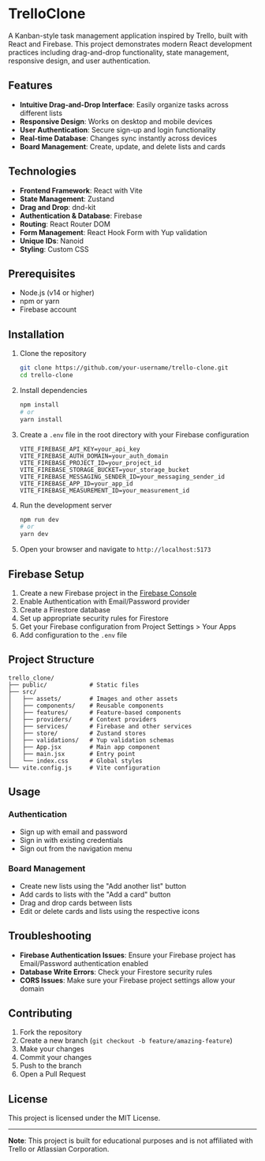 # TrelloClone

A Kanban-style task management application inspired by Trello, built with React and Firebase. This project demonstrates modern React development practices including drag-and-drop functionality, state management, responsive design, and user authentication.

## Features

- **Intuitive Drag-and-Drop Interface**: Easily organize tasks across different lists
- **Responsive Design**: Works on desktop and mobile devices
- **User Authentication**: Secure sign-up and login functionality
- **Real-time Database**: Changes sync instantly across devices
- **Board Management**: Create, update, and delete lists and cards

## Technologies

- **Frontend Framework**: React with Vite
- **State Management**: Zustand
- **Drag and Drop**: dnd-kit
- **Authentication & Database**: Firebase
- **Routing**: React Router DOM
- **Form Management**: React Hook Form with Yup validation
- **Unique IDs**: Nanoid
- **Styling**: Custom CSS

## Prerequisites

- Node.js (v14 or higher)
- npm or yarn
- Firebase account

## Installation

1. Clone the repository
   ```bash
   git clone https://github.com/your-username/trello-clone.git
   cd trello-clone
   ```

2. Install dependencies
   ```bash
   npm install
   # or
   yarn install
   ```

3. Create a `.env` file in the root directory with your Firebase configuration
   ```
   VITE_FIREBASE_API_KEY=your_api_key
   VITE_FIREBASE_AUTH_DOMAIN=your_auth_domain
   VITE_FIREBASE_PROJECT_ID=your_project_id
   VITE_FIREBASE_STORAGE_BUCKET=your_storage_bucket
   VITE_FIREBASE_MESSAGING_SENDER_ID=your_messaging_sender_id
   VITE_FIREBASE_APP_ID=your_app_id
   VITE_FIREBASE_MEASUREMENT_ID=your_measurement_id
   ```

4. Run the development server
   ```bash
   npm run dev
   # or
   yarn dev
   ```

5. Open your browser and navigate to `http://localhost:5173`

## Firebase Setup

1. Create a new Firebase project in the [Firebase Console](https://console.firebase.google.com/)
2. Enable Authentication with Email/Password provider
3. Create a Firestore database
4. Set up appropriate security rules for Firestore
5. Get your Firebase configuration from Project Settings > Your Apps
6. Add configuration to the `.env` file

## Project Structure

```
trello_clone/
├── public/            # Static files
├── src/
│   ├── assets/        # Images and other assets
│   ├── components/    # Reusable components
│   ├── features/      # Feature-based components
│   ├── providers/     # Context providers
│   ├── services/      # Firebase and other services
│   ├── store/         # Zustand stores
│   ├── validations/   # Yup validation schemas
│   ├── App.jsx        # Main app component
│   ├── main.jsx       # Entry point
│   └── index.css      # Global styles
└── vite.config.js     # Vite configuration
```

## Usage

### Authentication
- Sign up with email and password
- Sign in with existing credentials
- Sign out from the navigation menu

### Board Management
- Create new lists using the "Add another list" button
- Add cards to lists with the "Add a card" button
- Drag and drop cards between lists
- Edit or delete cards and lists using the respective icons

## Troubleshooting

- **Firebase Authentication Issues**: Ensure your Firebase project has Email/Password authentication enabled
- **Database Write Errors**: Check your Firestore security rules
- **CORS Issues**: Make sure your Firebase project settings allow your domain

## Contributing

1. Fork the repository
2. Create a new branch (`git checkout -b feature/amazing-feature`)
3. Make your changes
4. Commit your changes
5. Push to the branch
6. Open a Pull Request

## License

This project is licensed under the MIT License.

---

**Note**: This project is built for educational purposes and is not affiliated with Trello or Atlassian Corporation.
